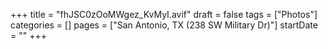 +++
title = "fhJSC0zOoMWgez_KvMyI.avif"
draft = false
tags = ["Photos"]
categories = []
pages = ["San Antonio, TX (238 SW Military Dr)"]
startDate = ""
+++
